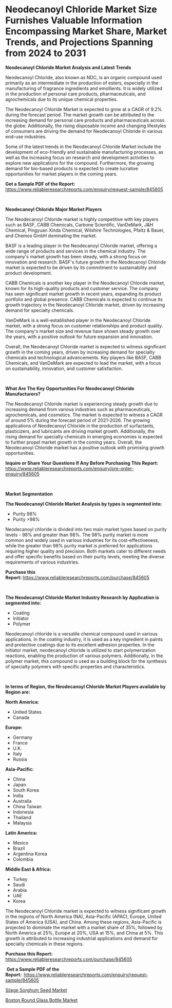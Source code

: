 <p><h1>Neodecanoyl Chloride Market Size Furnishes Valuable Information Encompassing Market Share, Market Trends, and Projections Spanning from 2024 to 2031</h1></p><p><strong>Neodecanoyl Chloride Market Analysis and Latest Trends</strong></p>
<p><p>Neodecanoyl Chloride, also known as NDC, is an organic compound used primarily as an intermediate in the production of esters, especially in the manufacturing of fragrance ingredients and emollients. It is widely utilized in the production of personal care products, pharmaceuticals, and agrochemicals due to its unique chemical properties.</p><p>The Neodecanoyl Chloride Market is expected to grow at a CAGR of 9.2% during the forecast period. The market growth can be attributed to the increasing demand for personal care products and pharmaceuticals across the globe. Additionally, the rising disposable income and changing lifestyles of consumers are driving the demand for Neodecanoyl Chloride in various end-use industries.</p><p>Some of the latest trends in the Neodecanoyl Chloride Market include the development of eco-friendly and sustainable manufacturing processes, as well as the increasing focus on research and development activities to explore new applications for the compound. Furthermore, the growing demand for bio-based products is expected to create lucrative opportunities for market players in the coming years.</p></p>
<p><strong>Get a Sample PDF of the Report:&nbsp;</strong> <a href="https://www.reliableresearchreports.com/enquiry/request-sample/845605">https://www.reliableresearchreports.com/enquiry/request-sample/845605</a></p>
<p>&nbsp;</p>
<p><strong>Neodecanoyl Chloride Major Market Players</strong></p>
<p><p>The Neodecanoyl Chloride market is highly competitive with key players such as BASF, CABB Chemicals, Carbone Scientific, VanDeMark, J&H Chemical, Pingyuan Xinda Chemical, Wilshire Technologies, Pfaltz & Bauer, and Chemos GmbH dominating the market.</p><p>BASF is a leading player in the Neodecanoyl Chloride market, offering a wide range of products and services in the chemical industry. The company's market growth has been steady, with a strong focus on innovation and research. BASF's future growth in the Neodecanoyl Chloride market is expected to be driven by its commitment to sustainability and product development.</p><p>CABB Chemicals is another key player in the Neodecanoyl Chloride market, known for its high-quality products and customer service. The company has seen significant market growth in recent years, expanding its product portfolio and global presence. CABB Chemicals is expected to continue its growth trajectory in the Neodecanoyl Chloride market, driven by increasing demand for specialty chemicals.</p><p>VanDeMark is a well-established player in the Neodecanoyl Chloride market, with a strong focus on customer relationships and product quality. The company's market size and revenue have shown steady growth over the years, with a positive outlook for future expansion and innovation.</p><p>Overall, the Neodecanoyl Chloride market is expected to witness significant growth in the coming years, driven by increasing demand for specialty chemicals and technological advancements. Key players like BASF, CABB Chemicals, and VanDeMark are expected to lead the market, with a focus on sustainability, innovation, and customer satisfaction.</p></p>
<p>&nbsp;</p>
<p><strong>What Are The Key Opportunities For Neodecanoyl Chloride Manufacturers?</strong></p>
<p><p>The Neodecanoyl Chloride market is experiencing steady growth due to increasing demand from various industries such as pharmaceuticals, agrochemicals, and cosmetics. The market is expected to witness a CAGR of around 5% during the forecast period of 2021-2026. The growing applications of Neodecanoyl Chloride in the production of surfactants, plasticizers, and lubricants are driving market growth. Additionally, the rising demand for specialty chemicals in emerging economies is expected to further propel market growth in the coming years. Overall, the Neodecanoyl Chloride market has a positive outlook with promising growth opportunities.</p></p>
<p><strong>Inquire or Share Your Questions If Any Before Purchasing This Report:</strong> <a href="https://www.reliableresearchreports.com/enquiry/pre-order-enquiry/845605">https://www.reliableresearchreports.com/enquiry/pre-order-enquiry/845605</a></p>
<p>&nbsp;</p>
<p><strong>Market Segmentation</strong></p>
<p><strong>The Neodecanoyl Chloride Market Analysis by types is segmented into:</strong></p>
<p><ul><li>Purity 98%</li><li>Purity >98%</li></ul></p>
<p><p>Neodecanoyl chloride is divided into two main market types based on purity levels - 98% and greater than 98%. The 98% purity market is more common and widely used in various industries for its cost-effectiveness, while the greater than 98% purity market is preferred for applications requiring higher quality and precision. Both markets cater to different needs and offer specific benefits based on their purity levels, meeting the diverse requirements of various industries.</p></p>
<p><strong>Purchase this Report:&nbsp;</strong><a href="https://www.reliableresearchreports.com/purchase/845605">https://www.reliableresearchreports.com/purchase/845605</a></p>
<p>&nbsp;</p>
<p><strong>The Neodecanoyl Chloride Market Industry Research by Application is segmented into:</strong></p>
<p><ul><li>Coating</li><li>Initiator</li><li>Polymer</li></ul></p>
<p><p>Neodecanoyl chloride is a versatile chemical compound used in various applications. In the coating industry, it is used as a key ingredient in paints and protective coatings due to its excellent adhesion properties. In the initiator market, neodecanoyl chloride is utilized to start polymerization reactions, enabling the production of various polymers. Additionally, in the polymer market, this compound is used as a building block for the synthesis of specialty polymers with specific properties and characteristics.</p></p>
<p>&nbsp;</p>
<p><strong>In terms of Region, the Neodecanoyl Chloride Market Players available by Region are:</strong></p>
<p>
    <p> <strong> North America: </strong>
        <ul>
            <li>United States</li>
            <li>Canada</li>
        </ul>
        </p> 
    <p> <strong> Europe: </strong>
        <ul>
            <li>Germany</li>
            <li>France</li>
            <li>U.K.</li>
            <li>Italy</li>
            <li>Russia</li>
        </ul>
        </p> 
    <p> <strong> Asia-Pacific: </strong>
        <ul>
            <li>China</li>
            <li>Japan</li>
            <li>South Korea</li>
            <li>India</li>
            <li>Australia</li>
            <li>China Taiwan</li>
            <li>Indonesia</li>
            <li>Thailand</li>
            <li>Malaysia</li>
        </ul>
        </p> 
    <p> <strong> Latin America: </strong>
        <ul>
            <li>Mexico</li>
            <li>Brazil</li>
            <li>Argentina Korea</li>
            <li>Colombia</li>
        </ul>
        </p> 
    <p> <strong> Middle East & Africa: </strong>
        <ul>
            <li>Turkey</li>
            <li>Saudi</li>
            <li>Arabia</li>
            <li>UAE</li>
            <li>Korea</li>
        </ul>
    </p>
    </p>
<p><p>The Neodecanoyl Chloride market is expected to witness significant growth in the regions of North America (NA), Asia-Pacific (APAC), Europe, United States of America (USA), and China. Among these regions, Asia-Pacific is projected to dominate the market with a market share of 35%, followed by North America at 25%, Europe at 20%, USA at 15%, and China at 5%. This growth is attributed to increasing industrial applications and demand for specialty chemicals in these regions.</p></p>
<p><strong>Purchase this Report: </strong><a href="https://www.reliableresearchreports.com/purchase/845605">https://www.reliableresearchreports.com/purchase/845605</a></p>
<p>&nbsp;<strong>Get a Sample PDF of the Report:&nbsp;&nbsp;</strong><a href="https://www.reliableresearchreports.com/enquiry/request-sample/845605">https://www.reliableresearchreports.com/enquiry/request-sample/845605</a></p>
<p><strong></strong></p>
<p><p><a href="https://angry-finch-aaf.notion.site/Silage-Sorghum-Seed-Market-Challenges-Opportunities-and-Growth-Drivers-and-Major-Market-Players-f-bac51356e0ab4ff2a0f35a14fbe26a98">Silage Sorghum Seed Market</a></p><p><a href="https://github.com/ruddyyedelwadw/Market-Research-Report-List-1/blob/main/boston-round-glass-bottle-market.md">Boston Round Glass Bottle Market</a></p></p>